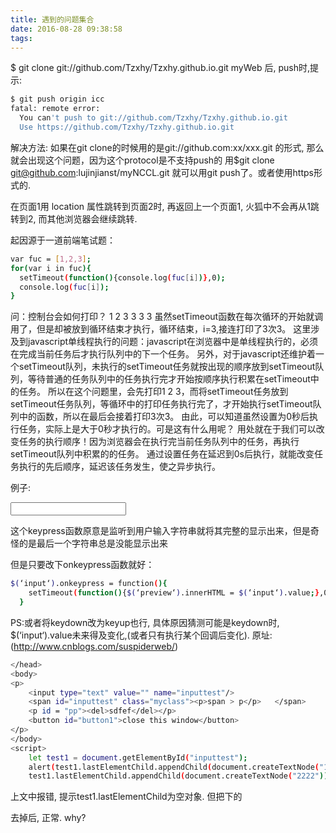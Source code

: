```yaml
---
title: 遇到的问题集合
date: 2016-08-28 09:38:58
tags: 
---
```


$ git clone git://github.com/Tzxhy/Tzxhy.github.io.git myWeb
后, push时,提示:
``` bash
$ git push origin icc
fatal: remote error:
  You can't push to git://github.com/Tzxhy/Tzxhy.github.io.git
  Use https://github.com/Tzxhy/Tzxhy.github.io.git
```
解决方法:
如果在git clone的时候用的是git://github.com:xx/xxx.git 的形式, 那么就会出现这个问题，因为这个protocol是不支持push的
用$git clone git@github.com:lujinjianst/myNCCL.git
就可以用git push了。或者使用https形式的.

在页面1用 location 属性跳转到页面2时, 再返回上一个页面1, 火狐中不会再从1跳转到2, 而其他浏览器会继续跳转.



起因源于一道前端笔试题：

``` bash
var fuc = [1,2,3];
for(var i in fuc){
  setTimeout(function(){console.log(fuc[i])},0);
  console.log(fuc[i]);
}
```
问：控制台会如何打印？
1 2 3 3 3 3 
虽然setTimeout函数在每次循环的开始就调用了，但是却被放到循环结束才执行，循环结束，i=3,接连打印了3次3。
这里涉及到javascript单线程执行的问题：javascript在浏览器中是单线程执行的，必须在完成当前任务后才执行队列中的下一个任务。
另外，对于javascript还维护着一个setTimeout队列，未执行的setTimeout任务就按出现的顺序放到setTimeout队列，等待普通的任务队列中的任务执行完才开始按顺序执行积累在setTimeout中的任务。
所以在这个问题里，会先打印1 2 3，而将setTimeout任务放到setTimeout任务队列，等循环中的打印任务执行完了，才开始执行setTimeout队列中的函数，所以在最后会接着打印3次3。
由此，可以知道虽然设置为0秒后执行任务，实际上是大于0秒才执行的。可是这有什么用呢？
用处就在于我们可以改变任务的执行顺序！因为浏览器会在执行完当前任务队列中的任务，再执行setTimeout队列中积累的的任务。
通过设置任务在延迟到0s后执行，就能改变任务执行的先后顺序，延迟该任务发生，使之异步执行。

例子:
<!DOCTYPE html>
<html lang="zh-cmn-Hans">
  <head>
    <title>
      图
    </title>
    <meta charset="utf-8">
  </head>
  <body>
  <p>
    <input type="text" id="input" value=""/>
    <span id="preview"></span>
  </p>
  </body>   
<script type="text/javascript">
(function(){
  function $(id){
    return document.getElementById(id);
  }
  $(‘input‘).onkeypress = function(){
    $(‘preview‘).innerHTML = this.value;
  }
})();
</script>
</html>

这个keypress函数原意是监听到用户输入字符串就将其完整的显示出来，但是奇怪的是最后一个字符串总是没能显示出来

但是只要改下onkeypress函数就好：
``` bash
$(‘input‘).onkeypress = function(){
    setTimeout(function(){$(‘preview‘).innerHTML = $(‘input‘).value;},0);
  }
```
PS:或者将keydown改为keyup也行, 具体原因猜测可能是keydown时, $(‘input‘).value未来得及变化,(或者只有执行某个回调后变化).
原址:   (http://www.cnblogs.com/suspiderweb/)



``` bash
</head>
<body>
<p>
    <input type="text" value="" name="inputtest"/>
    <span id="inputtest" class="myclass"><p>span > p</p>   </span>
    <p id = "pp"><del>sdfef</del></p>
    <button id="button1">close this window</button>
</p>
</body>
<script>
    let test1 = document.getElementById("inputtest");
    alert(test1.lastElementChild.appendChild(document.createTextNode("1111")));
    test1.lastElementChild.appendChild(document.createTextNode("2222"))
```
上文中报错, 提示test1.lastElementChild为空对象. 但把<body>下的<p>去掉后, 正常. why?

















